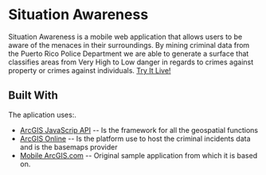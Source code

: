 Situation Awareness
=============

Situation Awareness is a mobile web application that allows users to be aware of the menaces in their surroundings. By mining criminal data from the Puerto Rico Police Department we are able to generate a surface that classifies areas from Very High to Low danger in regards to crimes against property or crimes against individuals. [Try It Live!](http://situationawareness.s3-website-us-east-1.amazonaws.com/)  

Built With
-------

The aplication uses:.

* [ArcGIS JavaScrip API](http://developers.arcgis.com/en/javascript/) -- Is the framework for all the geospatial functions 
* [ArcGIS Online](http://www.arcgis.com/about/) --  Is the platform use to host the criminal incidents data and is the basemaps provider  
* [Mobile ArcGIS.com](http://developers.arcgis.com/en/javascript/jssamples/mobile_arcgis.html) -- Original sample application from which it is based on. 

